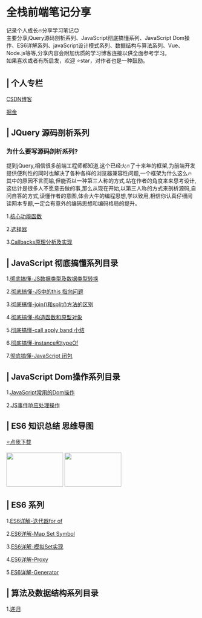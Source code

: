 # 全栈前端笔记分享
记录个人成长🔥分享学习笔记😊<br>
主要分享jQuery源码剖析系列、JavaScript彻底搞懂系列、JavaScript Dom操作、ES6详解系列、javaScript设计模式系列、数据结构与算法系列、Vue、Node.js等等,分享内容会附加优质的学习博客连接以供全面参考学习。<br>
如果喜欢或者有所启发，欢迎 ⭐️star，对作者也是一种鼓励。


## | 个人专栏
[CSDN博客](https://blog.csdn.net/zc639143029)

[掘金](https://juejin.im/user/5c4ebc72e51d4511dc7306ce/posts)

## | JQuery 源码剖析系列
### 为什么要写源码剖析系列?
提到jQuery,相信很多前端工程师都知道,这个已经火🔥了十来年的框架,为前端开发提供便利性的同时也解决了各种各样的浏览器兼容性问题,一个框架为什么这么🔥其中的原因不言而喻,但能否以一种第三人称的方式,站在作者的角度来来思考设计,这估计是很多人不愿意去做的事,那么从现在开始,以第三人称的方式来剖析源码,自问自答的方式,读懂作者的意图,体会大牛的编程思想,学以致用,相信你认真仔细阅读网本专题,一定会有意外的编码思想和编码格局的提升。

1.[核心功能函数](https://github.com/zc639143029/Blog/issues/18)

2.[选择器](https://github.com/zc639143029/Blog/issues/19)

3.[Callbacks原理分析及实现](https://github.com/zc639143029/Blog/issues/20)

## | JavaScript 彻底搞懂系列目录
 1.[彻底搞懂-JS数据类型及数据类型转换](https://github.com/zc639143029/Blog/issues/1)

 2.[彻底搞懂-JS中的this 指向问题](https://github.com/zc639143029/Blog/issues/2)

 3.[彻底搞懂-join()和split()方法的区别](https://github.com/zc639143029/Blog/issues/3)

 4.[彻底搞懂-构造函数和原型对象](https://github.com/zc639143029/Blog/issues/4)

 5.[彻底搞懂-call apply band 小结](https://github.com/zc639143029/Blog/issues/5)

 6.[彻底搞懂-instance和typeOf](https://github.com/zc639143029/Blog/issues/6)

 7.[彻底搞懂-JavaScript 闭包](https://github.com/zc639143029/Blog/issues/11)


## | JavaScript Dom操作系列目录
 1.[JavaScript常用的Dom操作](https://github.com/zc639143029/Blog/issues/9)

 2.[JS事件响应处理操作](https://github.com/zc639143029/Blog/issues/12)

 ## | ES6 知识总结 思维导图
 [⭐️点我下载](https://github.com/Geek-James/Blog/tree/master/XMind)

<img width="150" height="90" float="left" src="https://raw.githubusercontent.com/zc639143029/Blog/master/XMind/ES6%20%E7%9F%A5%E8%AF%86%E5%9B%BE%E8%B0%B1.png">
<img width="150" height="90" float="left" src="https://raw.githubusercontent.com/Geek-James/Blog/master/XMind/ES6%20%E7%9F%A5%E8%AF%86%E5%9B%BE%E8%B0%B1%2011-20.png">


## | ES6 系列
1.[ES6详解-迭代器for of](https://github.com/zc639143029/Blog/issues/13)

2.[ES6详解-Map Set Symbol ](https://github.com/zc639143029/Blog/issues/14)

3.[ES6详解-模拟Set实现](https://github.com/Geek-James/Blog/issues/17)

4.[ES6详解-Proxy](https://github.com/zc639143029/Blog/issues/15)

5.[ES6详解-Generator](https://github.com/zc639143029/Blog/issues/16)




## | 算法及数据结构系列目录
 1.[递归](https://github.com/zc639143029/Blog/issues/10)<br>

 
